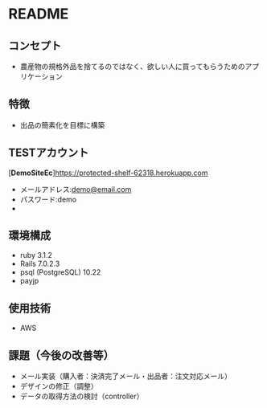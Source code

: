 # README

## コンセプト
   
 - 農産物の規格外品を捨てるのではなく、欲しい人に買ってもらうためのアプリケーション
   
## 特徴
   
 - 出品の簡素化を目標に構築
   
## TESTアカウント
   
   [**DemoSiteEc**]https://protected-shelf-62318.herokuapp.com

 - メールアドレス:demo@email.com
 - パスワード:demo
 - 

## 環境構成

 - ruby 3.1.2
 - Rails 7.0.2.3
 - psql (PostgreSQL) 10.22
 - payjp
  
## 使用技術
   
 - AWS
   
## 課題（今後の改善等）
   
 - メール実装（購入者：決済完了メール・出品者：注文対応メール）
 - デザインの修正（調整）
 - データの取得方法の検討（controller）
